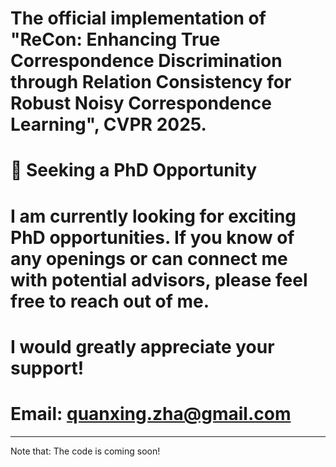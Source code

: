# The official implementation of "ReCon: Enhancing True Correspondence Discrimination through Relation Consistency for Robust Noisy Correspondence Learning", CVPR 2025.

# 🚀 Seeking a PhD Opportunity
# I am currently looking for exciting PhD opportunities. If you know of any openings or can connect me with potential advisors, please feel free to reach out of me.
# I would greatly appreciate your support! 

# **Email**: [quanxing.zha@gmail.com](quanxing.zha@gmail.com)

---

Note that: The code is coming soon!

